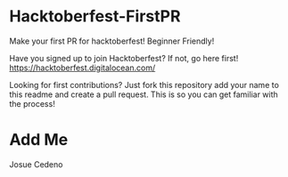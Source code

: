 # Hacktoberfest-FirstPR
Make your first PR for hacktoberfest! Beginner Friendly!

Have you signed up to join Hacktoberfest? If not, go here first! https://hacktoberfest.digitalocean.com/

Looking for first contributions? Just fork this repository add your name to this readme and create a pull request. This is so you can get familiar with the process!

# Add Me
Josue Cedeno
